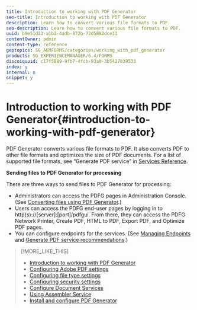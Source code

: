 ```yaml
---
title: Introduction to working with PDF Generator
seo-title: Introduction to working with PDF Generator
description: Learn how to convert various file formats to PDF.
seo-description: Learn how to convert various file formats to PDF.
uuid: b9e51d23-a1b2-4adb-872b-72d5882dce31
contentOwner: admin
content-type: reference
geptopics: SG_AEMFORMS/categories/working_with_pdf_generator
products: SG_EXPERIENCEMANAGER/6.4/FORMS
discoiquuid: c17f5889-9fb7-4fcb-93a0-3b5427039533
index: y
internal: n
snippet: y
---
```


# Introduction to working with PDF Generator{#introduction-to-working-with-pdf-generator}

PDF Generator converts various file formats to PDF. It also converts PDF to other file formats and optimizes the size of PDF documents. For a list of supported file formats, see “Generate PDF service” in [Services Reference](http://www.adobe.com/go/learn_aemforms_services_63).

**Sending files to PDF Generator for processing**

There are three ways to send files to PDF Generator for processing:

* Administrators can access the PDFG pages in Administration Console. (See [Converting files using PDF Generator](../../../forms/using/admin-help/converting-files-using-pdf-generator.md).)
* Users can access the PDFG end-user pages by logging in to http(s)://[server]:[port]/pdfgui. From there, they can access the PDFG Network Printer, Create PDF, HTML to PDF, Export PDF, and Optimize PDF pages.
* You can configure endpoints for the services. (See [Managing Endpoints](/forms/using/admin-help/topics/managing-endpoints) and [Generate PDF service recommendations](../../../forms/using/admin-help/configuring-watched-folder-endpoints.md#generate-pdf-service-recommendations).) [](../../../forms/using/admin-help/overview-5.md#main-pars-header)

>[!MORE_LIKE_THIS]
>
>* [Introduction to working with PDF Generator](../../../forms/using/admin-help/overview-5.md)
>* [Configuring Adobe PDF settings](../../../forms/using/admin-help/configuring-pdf-settings.md)
>* [Configuring file type settings](../../../forms/using/admin-help/configuring-file-type-settings.md)
>* [Configuring security settings](../../../forms/using/admin-help/configuring-security-settings.md)
>* [Configure Document Services](/forms/using/configuring-document-services)
>* [Using Assembler Service](../../../forms/using/assembler-service.md)
>* [Install and configure PDF Generator](/forms/using/install-configure-pdf-generator)
